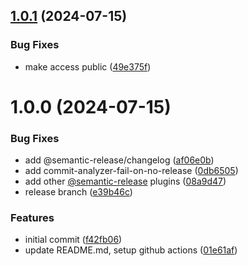 ## [1.0.1](https://github.com/ShukhratbekDev/eslint-config/compare/v1.0.0...v1.0.1) (2024-07-15)


### Bug Fixes

* make access public ([49e375f](https://github.com/ShukhratbekDev/eslint-config/commit/49e375f859ded28468d054776bc1a4002c3e8e76))

# 1.0.0 (2024-07-15)


### Bug Fixes

* add @semantic-release/changelog ([af06e0b](https://github.com/ShukhratbekDev/eslint-config/commit/af06e0b13b2d6285a074b0557510031dc65f7e8e))
* add commit-analyzer-fail-on-no-release ([0db6505](https://github.com/ShukhratbekDev/eslint-config/commit/0db6505b22d9c9da514433e81b4141ef6eec28ec))
* add other [@semantic-release](https://github.com/semantic-release) plugins ([08a9d47](https://github.com/ShukhratbekDev/eslint-config/commit/08a9d47b91972e897a7ecf47634f5a9600558c64))
* release branch ([e39b46c](https://github.com/ShukhratbekDev/eslint-config/commit/e39b46cf91a36c9a6af3757f35446aa60669eb6e))


### Features

* initial commit ([f42fb06](https://github.com/ShukhratbekDev/eslint-config/commit/f42fb06720a31191c5d2ba45f70cc8a054bf3721))
* update README.md, setup github actions ([01e61af](https://github.com/ShukhratbekDev/eslint-config/commit/01e61af6d127c0a2d2a69ca1e175668e02992b16))
